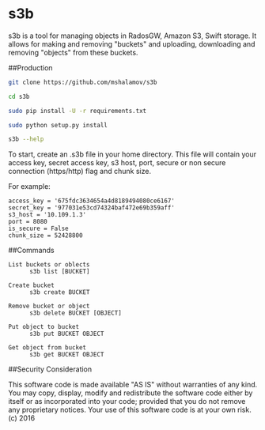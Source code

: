 # s3b
s3b is a tool for managing objects in RadosGW, Amazon S3, Swift storage. It allows for making and removing "buckets" and uploading, downloading and removing "objects" from these buckets.

##Production

```bash
git clone https://github.com/mshalamov/s3b

cd s3b

sudo pip install -U -r requirements.txt

sudo python setup.py install

s3b --help
```
To start, create an .s3b file in your home directory.  This file will contain your
access key, secret access key, s3 host, port, secure or non secure connection (https/http) flag and chunk size.

For example:

```
access_key = '675fdc3634654a4d8189494080ce6167'
secret_key = '977031e53cd74324baf472e69b359aff'
s3_host = '10.109.1.3'
port = 8080
is_secure = False
chunk_size = 52428800
```

##Commands

```
List buckets or oblects
      s3b list [BUCKET]

Create bucket
      s3b create BUCKET

Remove bucket or object
      s3b delete BUCKET [OBJECT]

Put object to bucket
      s3b put BUCKET OBJECT

Get object from bucket
      s3b get BUCKET OBJECT
```

##Security Consideration

This software code is made available "AS IS" without warranties of any
kind.  You may copy, display, modify and redistribute the software
code either by itself or as incorporated into your code; provided that
you do not remove any proprietary notices.  Your use of this software
code is at your own risk. (c) 2016
